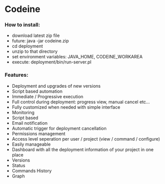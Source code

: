 # Codeine


### How to install:
* download latest zip file
* future: java -jar codeine.zip
* cd deployment
* unzip to that directory
* set environment variables: JAVA_HOME, CODEINE_WORKAREA
* execute: deployment/bin/run-server.pl


### Features:
* Deployment and upgrades of new versions
 * Script based automation
 * Immediate / Progressive execution
 * Full control during deployment: progress view, manual cancel etc…
 * Fully customized when needed with simple interface
* Monitoring
 * Script based
 * Email notification
 * Automatic trigger for deployment cancellation
* Permissions management
 * Access level seperation per user / project (view / command / configure)
 * Easily manageable
* Dashboard with all the deployment information of your project in one place
 * Versions
 * Status
 * Commands History
 * Graph


